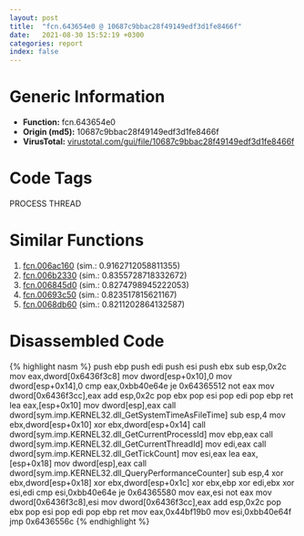 ```yaml
---
layout: post
title:  "fcn.643654e0 @ 10687c9bbac28f49149edf3d1fe8466f"
date:   2021-08-30 15:52:19 +0300
categories: report
index: false
---
```


# Generic Information
- **Function:** fcn.643654e0
- **Origin (md5):** 10687c9bbac28f49149edf3d1fe8466f
- **VirusTotal:** [virustotal.com/gui/file/10687c9bbac28f49149edf3d1fe8466f][virustotal_ref]

# Code Tags
<span class="tag" id="PROCESS">PROCESS</span>
<span class="tag" id="THREAD">THREAD</span>


# Similar Functions

1. [fcn.006ac160][similar_1_ref] (sim.: 0.9162712058811355)
2. [fcn.006b2330][similar_2_ref] (sim.: 0.8355728718332672)
3. [fcn.006845d0][similar_3_ref] (sim.: 0.8274798945222053)
4. [fcn.00693c50][similar_4_ref] (sim.: 0.823517815621167)
5. [fcn.0068db60][similar_5_ref] (sim.: 0.8211202864132587)


# Disassembled Code

{% highlight nasm %}
push ebp
push edi
push esi
push ebx
sub esp,0x2c
mov eax,dword[0x6436f3c8]
mov dword[esp+0x10],0
mov dword[esp+0x14],0
cmp eax,0xbb40e64e
je 0x64365512
not eax
mov dword[0x6436f3cc],eax
add esp,0x2c
pop ebx
pop esi
pop edi
pop ebp
ret
lea eax,[esp+0x10]
mov dword[esp],eax
call dword[sym.imp.KERNEL32.dll_GetSystemTimeAsFileTime]
sub esp,4
mov ebx,dword[esp+0x10]
xor ebx,dword[esp+0x14]
call dword[sym.imp.KERNEL32.dll_GetCurrentProcessId]
mov ebp,eax
call dword[sym.imp.KERNEL32.dll_GetCurrentThreadId]
mov edi,eax
call dword[sym.imp.KERNEL32.dll_GetTickCount]
mov esi,eax
lea eax,[esp+0x18]
mov dword[esp],eax
call dword[sym.imp.KERNEL32.dll_QueryPerformanceCounter]
sub esp,4
xor ebx,dword[esp+0x18]
xor ebx,dword[esp+0x1c]
xor ebx,ebp
xor edi,ebx
xor esi,edi
cmp esi,0xbb40e64e
je 0x64365580
mov eax,esi
not eax
mov dword[0x6436f3c8],esi
mov dword[0x6436f3cc],eax
add esp,0x2c
pop ebx
pop esi
pop edi
pop ebp
ret
mov eax,0x44bf19b0
mov esi,0xbb40e64f
jmp 0x6436556c
{% endhighlight %}


[similar_1_ref]: /report/fcn.006ac160@c92f0480e2fbc88393d2c65c08a235e0
[similar_2_ref]: /report/fcn.006b2330@c92f0480e2fbc88393d2c65c08a235e0
[similar_3_ref]: /report/fcn.006845d0@c92f0480e2fbc88393d2c65c08a235e0
[similar_4_ref]: /report/fcn.00693c50@c92f0480e2fbc88393d2c65c08a235e0
[similar_5_ref]: /report/fcn.0068db60@c92f0480e2fbc88393d2c65c08a235e0
[virustotal_ref]: https://www.virustotal.com/gui/file/10687c9bbac28f49149edf3d1fe8466f